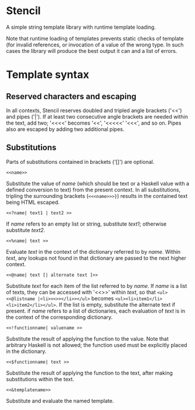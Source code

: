 Stencil
=======

A simple string template library with runtime template loading.

Note that runtime loading of templates prevents static checks of template (for invalid references, or invocation of a value of the wrong type. In such cases the library will produce the best output it can and a list of errors.


Template syntax
===============

Reserved characters and escaping
--------------------------------

In all contexts, Stencil reserves doubled and tripled angle brackets ('<<') and pipes ('|'). If at least two consecutive angle brackets are needed within the text, add two; '<<<<' becomes '<<', '<<<<<' '<<<', and so on. Pipes also are escaped by adding two additional pipes.

Substitutions
-------------

Parts of substitutions contained in brackets ('[]') are optional.

    <<name>>

Substitute the value of *name* (which should be text or a Haskell value with a defined conversion to text) from the present context. In all substitutions, tripling the surrounding brackets (`<<<name>>>}`) results in the contained text being HTML escaped.

    <<?name| text1 | text2 >>

If *name* refers to an empty list or string, substitute *text1*; otherwise substitute *text2*.

    <<%name| text >>

Evaluate *text* in the context of the dictionary referred to by *name*. Within *text*, any lookups not found in that dictionary are passed to the next higher context.

    <<@name| text [| alternate text ]>>

Substitute *text* for each item of the list referred to by *name*. If *name* is a list of texts, they can be accessed with '<<>>' within *text*, so that `<ul><<@listname |<li><<>></li>></ul>` becomes `<ul><li>item1</li><li>item2</li></ul>`. If the list is empty, substitute the alternate text if present. if *name* refers to a list of dictionaries, each evaluation of *text* is in the context of the corresponding dictionary.

    <<!functionname| valuename >>

Substitute the result of applying the function to the value. Note that arbitrary Haskell is not allowed; the function used must be explicitly placed in the dictionary.

    <<$functionname| text >>

Substitute the result of applying the function to the text, after making substitutions within the text.

    <<&templatename>>

Substitute and evaluate the named template.
